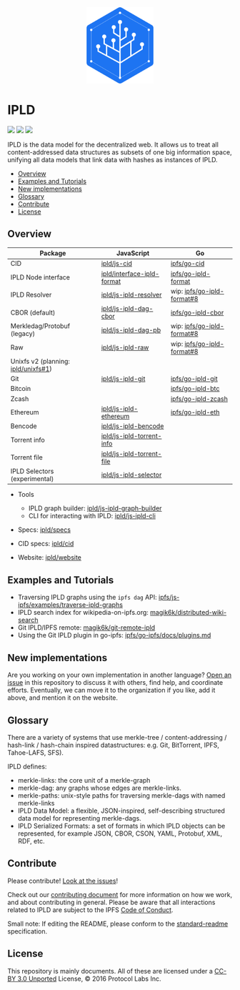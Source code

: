 <p align="center">
  <a href="https://ipld.io"><img src="./logo/ipld-logo.png"  width="150px"/></a>
</p>

# IPLD

[![](https://img.shields.io/badge/made%20by-Protocol%20Labs-blue.svg?style=flat-square)](https://protocol.ai)
[![](https://img.shields.io/badge/project-ipld-blue.svg?style=flat-square)](https://github.com/ipld/ipld)
[![](https://img.shields.io/badge/freenode-%23ipfs-blue.svg?style=flat-square)](https://webchat.freenode.net/?channels=%23ipfs)

IPLD is the data model for the decentralized web. It allows us to treat all content-addressed data structures as subsets of one big information space, unifying all data models that link data with hashes as instances of IPLD.

- [Overview](#overview)
- [Examples and Tutorials](#examples-and-tutorials)
- [New implementations](#new-implementations)
- [Glossary](#glossary)
- [Contribute](#contribute)
- [License](#license)

## Overview

| Package | JavaScript | Go |
| ------- | ---------- | -- |
| CID | [ipld/js-cid](https://github.com/ipld/js-cid) | [ipfs/go-cid](https://github.com/ipfs/go-cid) |
| IPLD Node interface | [ipld/interface-ipld-format](https://github.com/ipld/interface-ipld-format) | [ipfs/go-ipld-format](https://github.com/ipfs/go-ipld-format) |
| IPLD Resolver | [ipld/js-ipld-resolver](https://github.com/ipld/js-ipld-resolver) | wip: [ipfs/go-ipld-format#8](https://github.com/ipfs/go-ipld-format/issues/8) |
| CBOR (default) | [ipld/js-ipld-dag-cbor](https://github.com/ipld/js-ipld-dag-cbor) | [ipfs/go-ipld-cbor](https://github.com/ipfs/go-ipld-cbor) |
| Merkledag/Protobuf (legacy) | [ipld/js-ipld-dag-pb](https://github.com/ipld/js-ipld-dag-pb) | wip: [ipfs/go-ipld-format#8](https://github.com/ipfs/go-ipld-format/issues/8) |
| Raw | [ipld/js-ipld-raw](https://github.com/ipld/js-ipld-raw) | wip: [ipfs/go-ipld-format#8](https://github.com/ipfs/go-ipld-format/issues/8) |
| Unixfs v2 (planning: [ipld/unixfs#1](https://github.com/ipld/unixfs/issues/1))
| Git | [ipld/js-ipld-git](https://github.com/ipld/js-ipld-git) | [ipfs/go-ipld-git](https://github.com/ipfs/go-ipld-git) |
| Bitcoin | | [ipfs/go-ipld-btc](https://github.com/ipfs/go-ipld-btc) |
| Zcash | | [ipfs/go-ipld-zcash](https://github.com/ipfs/go-ipld-zcash) |
| Ethereum | [ipld/js-ipld-ethereum](https://github.com/ipld/js-ipld-ethereum) | [ipfs/go-ipld-eth](https://github.com/ipfs/go-ipld-eth) |
| Bencode | [ipld/js-ipld-bencode](https://github.com/ipld/js-ipld-bencode) | |
| Torrent info | [ipld/js-ipld-torrent-info](https://github.com/ipld/js-ipld-torrent-info) | |
| Torrent file | [ipld/js-ipld-torrent-file](https://github.com/ipld/js-ipld-torrent-file) | |
| IPLD Selectors (experimental) | [ipld/js-ipld-selector](https://github.com/ipld/js-ipld-selector) | |

- Tools
  - IPLD graph builder: [ipld/js-ipld-graph-builder](https://github.com/ipld/js-ipld-graph-builder)
  - CLI for interacting with IPLD: [ipld/js-ipld-cli](https://github.com/ipld/js-ipld-cli)

- Specs: [ipld/specs](https://github.com/ipld/specs)
- CID specs: [ipld/cid](https://github.com/ipld/cid)
- Website: [ipld/website](https://github.com/ipld/website)


## Examples and Tutorials

- Traversing IPLD graphs using the `ipfs dag` API: [ipfs/js-ipfs/examples/traverse-ipld-graphs](https://github.com/ipfs/js-ipfs/tree/master/examples/traverse-ipld-graphs)
- IPLD search index for wikipedia-on-ipfs.org: [magik6k/distributed-wiki-search](https://github.com/magik6k/distributed-wiki-search)
- Git IPLD/IPFS remote: [magik6k/git-remote-ipld](https://github.com/magik6k/git-remote-ipld)
- Using the Git IPLD plugin in go-ipfs: [ipfs/go-ipfs/docs/plugins.md](https://github.com/ipfs/go-ipfs/blob/master/docs/plugins.md)

## New implementations

Are you working on your own implementation in another language? [Open an issue](https://github.com/ipld/ipld/issues) in this repository to discuss it with others, find help, and coordinate efforts. Eventually, we can move it to the organization if you like, add it above, and mention it on the website.

## Glossary

There are a variety of systems that use merkle-tree / content-addressing / hash-link / hash-chain inspired datastructures: e.g. Git, BitTorrent, IPFS, Tahoe-LAFS, SFS).

IPLD defines:

- merkle-links: the core unit of a merkle-graph
- merkle-dag: any graphs whose edges are merkle-links.
- merkle-paths: unix-style paths for traversing merkle-dags with named merkle-links
- IPLD Data Model: a flexible, JSON-inspired, self-describing structured data model for representing merkle-dags.
- IPLD Serialized Formats: a set of formats in which IPLD objects can be represented, for example JSON, CBOR, CSON, YAML, Protobuf, XML, RDF, etc.


## Contribute

Please contribute! [Look at the issues](https://github.com/ipld/ipld/issues)!

Check out our [contributing document](contributing.md) for more information on how we work, and about contributing in general. Please be aware that all interactions related to IPLD are subject to the IPFS [Code of Conduct](https://github.com/ipfs/community/blob/master/code-of-conduct.md).

Small note: If editing the README, please conform to the [standard-readme](https://github.com/RichardLitt/standard-readme) specification.

## License

This repository is mainly documents. All of these are licensed under a [CC-BY 3.0 Unported](LICENSE) License, © 2016 Protocol Labs Inc.
